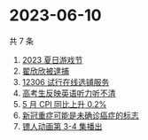 # 2023-06-10

共 7 条

<!-- BEGIN ZHIHUSEARCH -->
<!-- 最后更新时间 Sat Jun 10 2023 14:14:08 GMT+0800 (China Standard Time) -->
1. [2023 夏日游戏节](https://www.zhihu.com/search?q=2023%20夏日游戏节)
1. [翟欣欣被逮捕](https://www.zhihu.com/search?q=翟欣欣被逮捕)
1. [12306 试行在线选铺服务](https://www.zhihu.com/search?q=12306%20试行在线选铺服务)
1. [高考生反映英语听力听不清](https://www.zhihu.com/search?q=高考生反映英语听力听不清)
1. [5 月 CPI 同比上升 0.2%](https://www.zhihu.com/search?q=5%20月%20CPI%20同比上升%200.2%)
1. [新冠重症可能是未确诊癌症的标志](https://www.zhihu.com/search?q=新冠重症可能是未确诊癌症的标志)
1. [镖人动画第 3-4 集播出](https://www.zhihu.com/search?q=镖人动画第%203-4%20集播出)
<!-- END ZHIHUSEARCH -->
